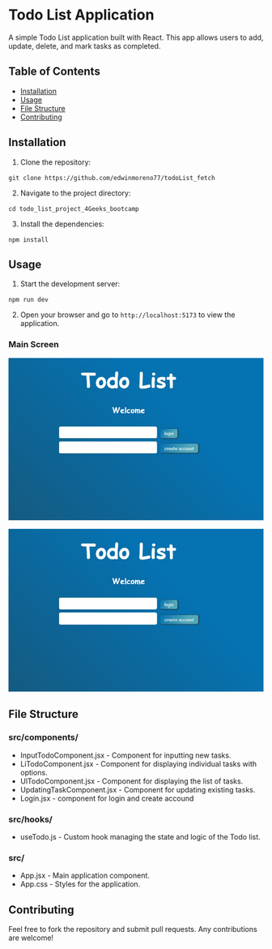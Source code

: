 # Todo List Application

A simple Todo List application built with React. This app allows users to add, update, delete, and mark tasks as completed.

## Table of Contents

- [Installation](#installation)
- [Usage](#usage)
- [File Structure](#file-structure)
- [Contributing](#contributing)

## Installation

1. Clone the repository:

```
git clone https://github.com/edwinmoreno77/todoList_fetch
```

2. Navigate to the project directory:

```
cd todo_list_project_4Geeks_bootcamp
```

3. Install the dependencies:

```
npm install
```

## Usage

1. Start the development server:

```
npm run dev
```

2. Open your browser and go to `http://localhost:5173` to view the application.

### Main Screen

![Todo List Image 1](https://github.com/edwinmoreno77/todoList_fetch/blob/main/src/assets/todoList_fetch_1.jpg?raw=true)

![Todo List Image 2](https://github.com/edwinmoreno77/todoList_fetch/blob/main/src/assets/todoList_fetch_1.jpg?raw=true)

## File Structure

### src/components/

- InputTodoComponent.jsx - Component for inputting new tasks.
- LiTodoComponent.jsx - Component for displaying individual tasks with options.
- UlTodoComponent.jsx - Component for displaying the list of tasks.
- UpdatingTaskComponent.jsx - Component for updating existing tasks.
- Login.jsx - component for login and create accound

### src/hooks/

- useTodo.js - Custom hook managing the state and logic of the Todo list.

### src/

- App.jsx - Main application component.
- App.css - Styles for the application.

## Contributing

Feel free to fork the repository and submit pull requests. Any contributions are welcome!

